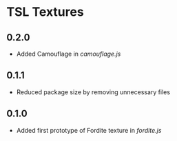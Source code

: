 # TSL Textures


## 0.2.0
* Added Camouflage in *camouflage.js*

## 0.1.1
* Reduced package size by removing unnecessary files

## 0.1.0
* Added first prototype of Fordite texture in *fordite.js*
